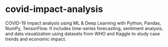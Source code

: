 # covid-impact-analysis
COVID-19 impact analysis using ML &amp; Deep Learning with Python, Pandas, NumPy, TensorFlow. It includes time-series forecasting, sentiment analysis, and data visualization using datasets from WHO and Kaggle to study case trends and economic impact.
